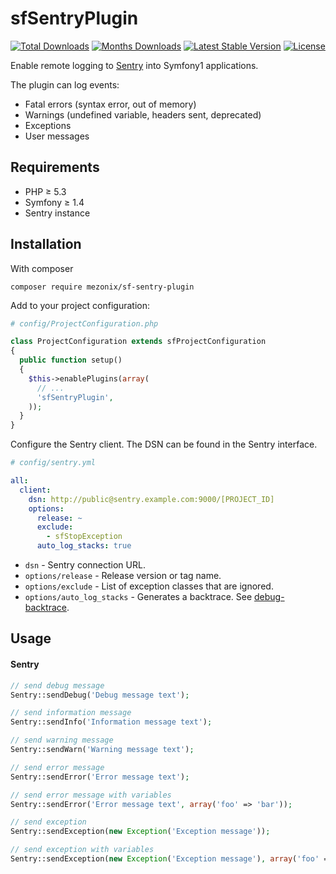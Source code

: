 # sfSentryPlugin

[![Total Downloads](https://img.shields.io/packagist/dt/mezonix/sf-sentry-plugin.svg?style=flat-square)](https://packagist.org/packages/mezonix/sf-sentry-plugin)
[![Months Downloads](https://img.shields.io/packagist/dm/mezonix/sf-sentry-plugin.svg?style=flat-square)](https://packagist.org/packages/mezonix/sf-sentry-plugin)
[![Latest Stable Version](https://img.shields.io/packagist/v/mezonix/sf-sentry-plugin.svg?style=flat-square)](https://packagist.org/packages/mezonix/sf-sentry-plugin)
[![License](https://img.shields.io/packagist/l/mezonix/sf-sentry-plugin.svg?style=flat-square)](https://packagist.org/packages/mezonix/sf-sentry-plugin)

Enable remote logging to [Sentry](https://getsentry.com/welcome/) into Symfony1 applications.

The plugin can log events:
* Fatal errors (syntax error, out of memory)
* Warnings (undefined variable, headers sent, deprecated)
* Exceptions
* User messages

## Requirements

* PHP ≥ 5.3
* Symfony ≥ 1.4
* Sentry instance

## Installation

With composer

    composer require mezonix/sf-sentry-plugin

Add to your project configuration:

````php
# config/ProjectConfiguration.php

class ProjectConfiguration extends sfProjectConfiguration
{
  public function setup()
  {
    $this->enablePlugins(array(
      // ...
      'sfSentryPlugin',
    ));
  }
}
````

Configure the Sentry client. The DSN can be found in the Sentry interface.

````yaml
# config/sentry.yml

all:
  client:
    dsn: http://public@sentry.example.com:9000/[PROJECT_ID]
    options:
      release: ~
      exclude:
        - sfStopException
      auto_log_stacks: true
````

 * `dsn` - Sentry connection URL.
 * `options/release` - Release version or tag name.
 * `options/exclude` - List of exception classes that are ignored.
 * `options/auto_log_stacks` -  Generates a backtrace. See [debug-backtrace](https://php.net/manual/en/function.debug-backtrace.php).

## Usage

#### Sentry

````php
// send debug message
Sentry::sendDebug('Debug message text');

// send information message
Sentry::sendInfo('Information message text');

// send warning message
Sentry::sendWarn('Warning message text');

// send error message
Sentry::sendError('Error message text');

// send error message with variables
Sentry::sendError('Error message text', array('foo' => 'bar'));

// send exception
Sentry::sendException(new Exception('Exception message'));

// send exception with variables
Sentry::sendException(new Exception('Exception message'), array('foo' => 'bar'));
````

